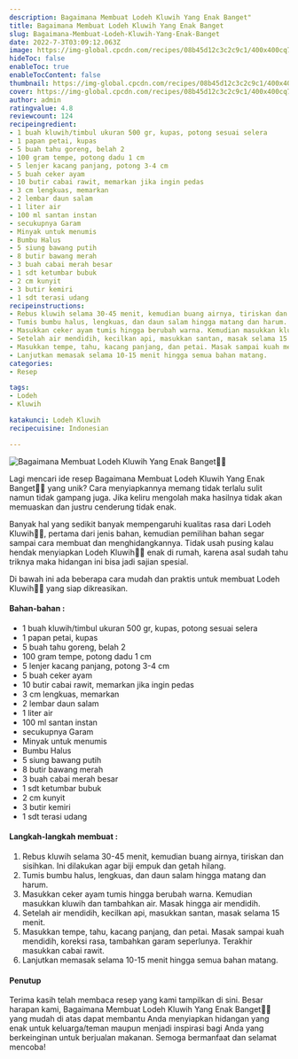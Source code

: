 ```yaml
---
description: Bagaimana Membuat Lodeh Kluwih Yang Enak Banget"
title: Bagaimana Membuat Lodeh Kluwih Yang Enak Banget
slug: Bagaimana-Membuat-Lodeh-Kluwih-Yang-Enak-Banget
date: 2022-7-3T03:09:12.063Z
image: https://img-global.cpcdn.com/recipes/08b45d12c3c2c9c1/400x400cq70/photo.jpg
hideToc: false
enableToc: true
enableTocContent: false
thumbnail: https://img-global.cpcdn.com/recipes/08b45d12c3c2c9c1/400x400cq70/photo.jpg
cover: https://img-global.cpcdn.com/recipes/08b45d12c3c2c9c1/400x400cq70/photo.jpg
author: admin
ratingvalue: 4.8
reviewcount: 124
recipeingredient:
- 1 buah kluwih/timbul ukuran 500 gr, kupas, potong sesuai selera
- 1 papan petai, kupas
- 5 buah tahu goreng, belah 2
- 100 gram tempe, potong dadu 1 cm
- 5 lenjer kacang panjang, potong 3-4 cm
- 5 buah ceker ayam
- 10 butir cabai rawit, memarkan jika ingin pedas
- 3 cm lengkuas, memarkan
- 2 lembar daun salam
- 1 liter air
- 100 ml santan instan
- secukupnya Garam
- Minyak untuk menumis
- Bumbu Halus
- 5 siung bawang putih
- 8 butir bawang merah
- 3 buah cabai merah besar
- 1 sdt ketumbar bubuk
- 2 cm kunyit
- 3 butir kemiri
- 1 sdt terasi udang
recipeinstructions:
- Rebus kluwih selama 30-45 menit, kemudian buang airnya, tiriskan dan sisihkan. Ini dilakukan agar biji empuk dan getah hilang.
- Tumis bumbu halus, lengkuas, dan daun salam hingga matang dan harum.
- Masukkan ceker ayam tumis hingga berubah warna. Kemudian masukkan kluwih dan tambahkan air. Masak hingga air mendidih.
- Setelah air mendidih, kecilkan api, masukkan santan, masak selama 15 menit.
- Masukkan tempe, tahu, kacang panjang, dan petai. Masak sampai kuah mendidih, koreksi rasa, tambahkan garam seperlunya. Terakhir masukkan cabai rawit.
- Lanjutkan memasak selama 10-15 menit hingga semua bahan matang.
categories:
- Resep

tags:
- Lodeh
- Kluwih

katakunci: Lodeh Kluwih
recipecuisine: Indonesian

---
```


![Bagaimana Membuat Lodeh Kluwih Yang Enak Banget👩‍🍳](https://img-global.cpcdn.com/recipes/08b45d12c3c2c9c1/400x400cq70/photo.jpg)

Lagi mencari ide resep Bagaimana Membuat Lodeh Kluwih Yang Enak Banget👩‍🍳 yang unik? Cara menyiapkannya memang tidak terlalu sulit namun tidak gampang juga. Jika keliru mengolah maka hasilnya tidak akan memuaskan dan justru cenderung tidak enak.

Banyak hal yang sedikit banyak mempengaruhi kualitas rasa dari Lodeh Kluwih👩‍🍳, pertama dari jenis bahan, kemudian pemilihan bahan segar sampai cara membuat dan menghidangkannya. Tidak usah pusing kalau hendak menyiapkan Lodeh Kluwih👩‍🍳 enak di rumah, karena asal sudah tahu triknya maka hidangan ini bisa jadi sajian spesial.

Di bawah ini ada beberapa cara mudah dan praktis untuk membuat Lodeh Kluwih👩‍🍳 yang siap dikreasikan.

<!--inarticleads1-->

#### Bahan-bahan :

- 1 buah kluwih/timbul ukuran 500 gr, kupas, potong sesuai selera
- 1 papan petai, kupas
- 5 buah tahu goreng, belah 2
- 100 gram tempe, potong dadu 1 cm
- 5 lenjer kacang panjang, potong 3-4 cm
- 5 buah ceker ayam
- 10 butir cabai rawit, memarkan jika ingin pedas
- 3 cm lengkuas, memarkan
- 2 lembar daun salam
- 1 liter air
- 100 ml santan instan
- secukupnya Garam
- Minyak untuk menumis
- Bumbu Halus
- 5 siung bawang putih
- 8 butir bawang merah
- 3 buah cabai merah besar
- 1 sdt ketumbar bubuk
- 2 cm kunyit
- 3 butir kemiri
- 1 sdt terasi udang

<!--inarticleads2-->

#### Langkah-langkah membuat :

1. Rebus kluwih selama 30-45 menit, kemudian buang airnya, tiriskan dan sisihkan. Ini dilakukan agar biji empuk dan getah hilang.
1. Tumis bumbu halus, lengkuas, dan daun salam hingga matang dan harum.
1. Masukkan ceker ayam tumis hingga berubah warna. Kemudian masukkan kluwih dan tambahkan air. Masak hingga air mendidih.
1. Setelah air mendidih, kecilkan api, masukkan santan, masak selama 15 menit.
1. Masukkan tempe, tahu, kacang panjang, dan petai. Masak sampai kuah mendidih, koreksi rasa, tambahkan garam seperlunya. Terakhir masukkan cabai rawit.
1. Lanjutkan memasak selama 10-15 menit hingga semua bahan matang.

#### Penutup

Terima kasih telah membaca resep yang kami tampilkan di sini. Besar harapan kami, Bagaimana Membuat Lodeh Kluwih Yang Enak Banget👩‍🍳 yang mudah di atas dapat membantu Anda menyiapkan hidangan yang enak untuk keluarga/teman maupun menjadi inspirasi bagi Anda yang berkeinginan untuk berjualan makanan. Semoga bermanfaat dan selamat mencoba!